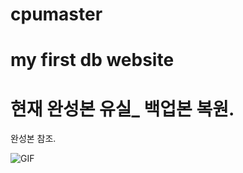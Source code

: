 # cpumaster
# my first db website
# 현재 완성본 유실_ 백업본 복원.



완성본 참조.


![GIF](https://user-images.githubusercontent.com/40861980/125279476-f3131380-e34e-11eb-8d73-ba4b61df8db8.gif)
